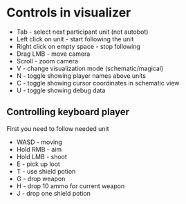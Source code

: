 # Controls in visualizer

- Tab - select next participant unit (not autobot)
- Left click on unit - start following the unit
- Right click on empty space - stop following
- Drag LMB - move camera
- Scroll - zoom camera
- V - change visualization mode (schematic/magical)
- N - toggle showing player names above units
- C - toggle showing cursor coordinates in schematic view
- U - toggle showing debug data

## Controlling keyboard player

First you need to follow needed unit

- WASD - moving
- Hold RMB - aim
- Hold LMB - shoot
- E - pick up loot
- T - use shield potion
- G - drop weapon
- H - drop 10 ammo for current weapon
- J - drop one shield potion
